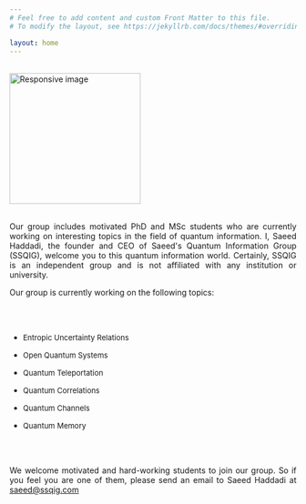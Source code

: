 ```yaml
---
# Feel free to add content and custom Front Matter to this file.
# To modify the layout, see https://jekyllrb.com/docs/themes/#overriding-theme-defaults

layout: home
---
```


 



<br>
<section id="about">
	<div class="container">
	  <div class="avatar">
		<img class="img-circle" src="{{ site.baseurl }}static/{{ site.avatar }}" alt="Responsive image" width="230" height="230">
	  </div>

<br>
 <p class="paragraph_style_4" align="justify">
Our group includes motivated PhD and MSc students who are currently working on interesting topics in the field of quantum information. I, Saeed Haddadi, the founder and CEO of Saeed's Quantum Information Group (SSQIG), welcome you to this quantum information world. Certainly, SSQIG is an independent group and is not affiliated with any institution or university.</p>

 <p class="paragraph_style_4" align="justify">
	Our group is currently working on the following topics: </p>
<br><br>
<ul>
	<li><p class="paragraph_style_4" align="justify"><font size="2.5">Entropic Uncertainty Relations</font></p></li>
	<li><p class="paragraph_style_4" align="justify"><font size="2.5">Open Quantum Systems</font></p></li>
	<li><p class="paragraph_style_4" align="justify"><font size="2.5">Quantum Teleportation</font></p></li>
	<li><p class="paragraph_style_4" align="justify"><font size="2.5">Quantum Correlations</font></p></li>
	<li><p class="paragraph_style_4" align="justify"><font size="2.5">Quantum Channels</font></p></li>
	<li><p class="paragraph_style_4" align="justify"><font size="2.5">Quantum Memory</font></p></li>					
</ul>

<br><br>

<p align="justify"> We welcome motivated and hard-working students to join our group. So if you feel you are one of them, please send an email to Saeed Haddadi at <a href="mailto:saeed@ssqig.com">saeed@ssqig.com</a></p><br>



